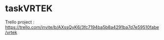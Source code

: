 # taskVRTEK
Trello project : https://trello.com/invite/b/AXssQyK6/3fc7194ba5b8a4291ba7d7e59510fabe/vrtek
